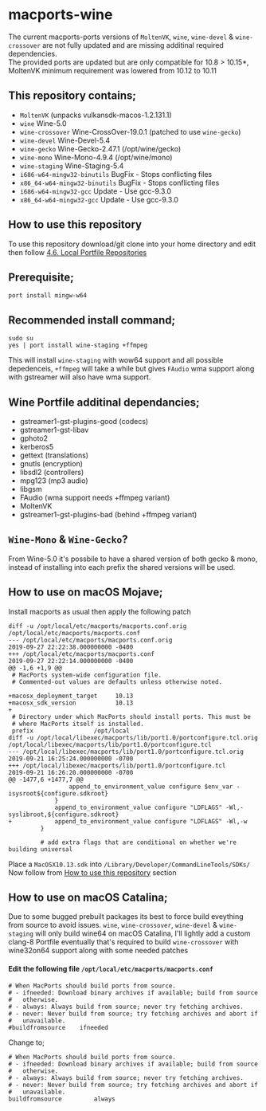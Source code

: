 # macports-wine
The current macports-ports versions of `MoltenVK`, `wine`, `wine-devel` & `wine-crossover` are not fully updated and are missing additinal required dependencies.
\
The provided ports are updated but are only compatible for 10.8 > 10.15*, MoltenVK minimum requirement was lowered from 10.12 to 10.11

## This repository contains;
- `MoltenVK` (unpacks vulkansdk-macos-1.2.131.1)
- `wine` Wine-5.0
- `wine-crossover` Wine-CrossOver-19.0.1 (patched to use `wine-gecko`)
- `wine-devel` Wine-Devel-5.4
- `wine-gecko` Wine-Gecko-2.47.1 (/opt/wine/gecko)
- `wine-mono` Wine-Mono-4.9.4 (/opt/wine/mono)
- `wine-staging` Wine-Staging-5.4
- `i686-w64-mingw32-binutils` BugFix - Stops conflicting files
- `x86_64-w64-mingw32-binutils` BugFix - Stops conflicting files
- `i686-w64-mingw32-gcc` Update - Use gcc-9.3.0
- `x86_64-w64-mingw32-gcc` Update - Use gcc-9.3.0

## How to use this repository
To use this repository download/git clone into your home directory and edit then follow
[4.6. Local Portfile Repositories](https://guide.macports.org/#development.local-repositories)

## Prerequisite;
```
port install mingw-w64
```

## Recommended install command;
```
sudo su
yes | port install wine-staging +ffmpeg
```
This will install `wine-staging` with wow64 support and all possible depedenceis, `+ffmpeg` will take a while but gives `FAudio` wma support along with gstreamer will also have wma support.

## Wine Portfile additinal dependancies;
- gstreamer1-gst-plugins-good (codecs)
- gstreamer1-gst-libav
- gphoto2
- kerberos5
- gettext (translations)
- gnutls (encryption)
- libsdl2 (controllers)
- mpg123 (mp3 audio)
- libgsm
- FAudio (wma support needs +ffmpeg variant)
- MoltenVK
- gstreamer1-gst-plugins-bad (behind +ffmpeg variant)

## `Wine-Mono` & `Wine-Gecko`?
From Wine-5.0 it's possbile to have a shared version of both gecko & mono, instead of installing into each prefix the shared versions will be used.

## How to use on macOS Mojave;
Install macports as usual then apply the following patch
```
diff -u /opt/local/etc/macports/macports.conf.orig /opt/local/etc/macports/macports.conf
--- /opt/local/etc/macports/macports.conf.orig	                        2019-09-27 22:22:38.000000000 -0400
+++ /opt/local/etc/macports/macports.conf	                            2019-09-27 22:22:14.000000000 -0400
@@ -1,6 +1,9 @@
 # MacPorts system-wide configuration file.
 # Commented-out values are defaults unless otherwise noted.
 
+macosx_deployment_target     10.13
+macosx_sdk_version           10.13
+
 # Directory under which MacPorts should install ports. This must be
 # where MacPorts itself is installed.
 prefix              	/opt/local
diff -u /opt/local/libexec/macports/lib/port1.0/portconfigure.tcl.orig /opt/local/libexec/macports/lib/port1.0/portconfigure.tcl
--- /opt/local/libexec/macports/lib/port1.0/portconfigure.tcl.orig     2019-09-21 16:25:24.000000000 -0700
+++ /opt/local/libexec/macports/lib/port1.0/portconfigure.tcl          2019-09-21 16:26:20.000000000 -0700
@@ -1477,6 +1477,7 @@
                 append_to_environment_value configure $env_var -isysroot${configure.sdkroot}
             }
             append_to_environment_value configure "LDFLAGS" -Wl,-syslibroot,${configure.sdkroot}
+            append_to_environment_value configure "LDFLAGS" -Wl,-w
         }
 
         # add extra flags that are conditional on whether we're building universal
```
Place a `MacOSX10.13.sdk` into `/Library/Developer/CommandLineTools/SDKs/`
Now follow from [How to use this repository](https://github.com/Gcenx/macports-wine-devel#how-to-use-this-repository) section 

## How to use on macOS Catalina;
Due to some bugged prebuilt packages its best to force build eveything from source to avoid issues. `wine`, `wine-crossover`, `wine-devel` & `wine-staging` will only build wine64 on macOS Catalina, I'll lightly add a custom clang-8 Portfile eventually that's required to build `wine-crossover` with wine32on64 support along with some needed patches

#### Edit the following file `/opt/local/etc/macports/macports.conf`

```
# When MacPorts should build ports from source.
# - ifneeded: Download binary archives if available; build from source
#   otherwise.
# - always: Always build from source; never try fetching archives.
# - never: Never build from source; try fetching archives and abort if
#   unavailable.
#buildfromsource    ifneeded
```
Change to;
```
# When MacPorts should build ports from source.
# - ifneeded: Download binary archives if available; build from source
#   otherwise.
# - always: Always build from source; never try fetching archives.
# - never: Never build from source; try fetching archives and abort if
#   unavailable.
buildfromsource         always
```
